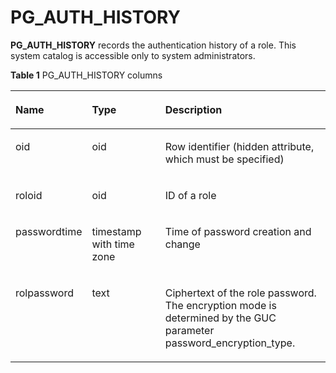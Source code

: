 # PG\_AUTH\_HISTORY<a name="EN-US_TOPIC_0289899841"></a>

**PG\_AUTH\_HISTORY**  records the authentication history of a role. This system catalog is accessible only to system administrators.

**Table  1**  PG\_AUTH\_HISTORY columns

<a name="en-us_topic_0283137138_en-us_topic_0237122274_en-us_topic_0059778384_t5fb673ee0ad447e0b63bbec35efa0f12"></a>
<table><thead align="left"><tr id="en-us_topic_0283137138_en-us_topic_0237122274_en-us_topic_0059778384_r0f8bf59ddd65476fb6f55dcf0fc075f5"><th class="cellrowborder" valign="top" width="16.48835116488351%" id="mcps1.2.4.1.1"><p id="en-us_topic_0283137138_en-us_topic_0237122274_en-us_topic_0059778384_a9bb48ad0ef364fe5912afa95305b5b41"><a name="en-us_topic_0283137138_en-us_topic_0237122274_en-us_topic_0059778384_a9bb48ad0ef364fe5912afa95305b5b41"></a><a name="en-us_topic_0283137138_en-us_topic_0237122274_en-us_topic_0059778384_a9bb48ad0ef364fe5912afa95305b5b41"></a>Name</p>
</th>
<th class="cellrowborder" valign="top" width="26.027397260273972%" id="mcps1.2.4.1.2"><p id="en-us_topic_0283137138_en-us_topic_0237122274_en-us_topic_0059778384_a08f0ff1e3db64d6b9732fcd3245bc7dd"><a name="en-us_topic_0283137138_en-us_topic_0237122274_en-us_topic_0059778384_a08f0ff1e3db64d6b9732fcd3245bc7dd"></a><a name="en-us_topic_0283137138_en-us_topic_0237122274_en-us_topic_0059778384_a08f0ff1e3db64d6b9732fcd3245bc7dd"></a>Type</p>
</th>
<th class="cellrowborder" valign="top" width="57.48425157484252%" id="mcps1.2.4.1.3"><p id="en-us_topic_0283137138_en-us_topic_0237122274_en-us_topic_0059778384_abfa2d190c045436da458582f8baf0e25"><a name="en-us_topic_0283137138_en-us_topic_0237122274_en-us_topic_0059778384_abfa2d190c045436da458582f8baf0e25"></a><a name="en-us_topic_0283137138_en-us_topic_0237122274_en-us_topic_0059778384_abfa2d190c045436da458582f8baf0e25"></a>Description</p>
</th>
</tr>
</thead>
<tbody><tr id="en-us_topic_0283137138_en-us_topic_0237122274_row19254825154910"><td class="cellrowborder" valign="top" width="16.48835116488351%" headers="mcps1.2.4.1.1 "><p id="en-us_topic_0283137138_en-us_topic_0237122274_p9254122511496"><a name="en-us_topic_0283137138_en-us_topic_0237122274_p9254122511496"></a><a name="en-us_topic_0283137138_en-us_topic_0237122274_p9254122511496"></a>oid</p>
</td>
<td class="cellrowborder" valign="top" width="26.027397260273972%" headers="mcps1.2.4.1.2 "><p id="en-us_topic_0283137138_en-us_topic_0237122274_p4254182554911"><a name="en-us_topic_0283137138_en-us_topic_0237122274_p4254182554911"></a><a name="en-us_topic_0283137138_en-us_topic_0237122274_p4254182554911"></a>oid</p>
</td>
<td class="cellrowborder" valign="top" width="57.48425157484252%" headers="mcps1.2.4.1.3 "><p id="en-us_topic_0283137138_en-us_topic_0237122274_p325442516491"><a name="en-us_topic_0283137138_en-us_topic_0237122274_p325442516491"></a><a name="en-us_topic_0283137138_en-us_topic_0237122274_p325442516491"></a>Row identifier (hidden attribute, which must be specified)</p>
</td>
</tr>
<tr id="en-us_topic_0283137138_en-us_topic_0237122274_en-us_topic_0059778384_r72c9542805dd42ee9f8d4fef90e182d1"><td class="cellrowborder" valign="top" width="16.48835116488351%" headers="mcps1.2.4.1.1 "><p id="en-us_topic_0283137138_en-us_topic_0237122274_en-us_topic_0059778384_aab7e1722bf9846df8639bfeb50bd5f1d"><a name="en-us_topic_0283137138_en-us_topic_0237122274_en-us_topic_0059778384_aab7e1722bf9846df8639bfeb50bd5f1d"></a><a name="en-us_topic_0283137138_en-us_topic_0237122274_en-us_topic_0059778384_aab7e1722bf9846df8639bfeb50bd5f1d"></a>roloid</p>
</td>
<td class="cellrowborder" valign="top" width="26.027397260273972%" headers="mcps1.2.4.1.2 "><p id="en-us_topic_0283137138_en-us_topic_0237122274_en-us_topic_0059778384_a044061119da04ed6813777a3adcc2311"><a name="en-us_topic_0283137138_en-us_topic_0237122274_en-us_topic_0059778384_a044061119da04ed6813777a3adcc2311"></a><a name="en-us_topic_0283137138_en-us_topic_0237122274_en-us_topic_0059778384_a044061119da04ed6813777a3adcc2311"></a>oid</p>
</td>
<td class="cellrowborder" valign="top" width="57.48425157484252%" headers="mcps1.2.4.1.3 "><p id="en-us_topic_0283137138_en-us_topic_0237122274_en-us_topic_0059778384_a32c6763ff9954d6fa7c814ab9e1f1cc6"><a name="en-us_topic_0283137138_en-us_topic_0237122274_en-us_topic_0059778384_a32c6763ff9954d6fa7c814ab9e1f1cc6"></a><a name="en-us_topic_0283137138_en-us_topic_0237122274_en-us_topic_0059778384_a32c6763ff9954d6fa7c814ab9e1f1cc6"></a>ID of a role</p>
</td>
</tr>
<tr id="en-us_topic_0283137138_en-us_topic_0237122274_en-us_topic_0059778384_racd76d5533a843549867df495cd1709b"><td class="cellrowborder" valign="top" width="16.48835116488351%" headers="mcps1.2.4.1.1 "><p id="en-us_topic_0283137138_en-us_topic_0237122274_en-us_topic_0059778384_abcebd75676a84d7c9492fe8946763932"><a name="en-us_topic_0283137138_en-us_topic_0237122274_en-us_topic_0059778384_abcebd75676a84d7c9492fe8946763932"></a><a name="en-us_topic_0283137138_en-us_topic_0237122274_en-us_topic_0059778384_abcebd75676a84d7c9492fe8946763932"></a>passwordtime</p>
</td>
<td class="cellrowborder" valign="top" width="26.027397260273972%" headers="mcps1.2.4.1.2 "><p id="en-us_topic_0283137138_en-us_topic_0237122274_en-us_topic_0059778384_a6ac9be775e484b8db7253026273aaab9"><a name="en-us_topic_0283137138_en-us_topic_0237122274_en-us_topic_0059778384_a6ac9be775e484b8db7253026273aaab9"></a><a name="en-us_topic_0283137138_en-us_topic_0237122274_en-us_topic_0059778384_a6ac9be775e484b8db7253026273aaab9"></a>timestamp with time zone</p>
</td>
<td class="cellrowborder" valign="top" width="57.48425157484252%" headers="mcps1.2.4.1.3 "><p id="en-us_topic_0283137138_en-us_topic_0237122274_en-us_topic_0059778384_a75567323b5ab4f398cdd863cc88b1cfe"><a name="en-us_topic_0283137138_en-us_topic_0237122274_en-us_topic_0059778384_a75567323b5ab4f398cdd863cc88b1cfe"></a><a name="en-us_topic_0283137138_en-us_topic_0237122274_en-us_topic_0059778384_a75567323b5ab4f398cdd863cc88b1cfe"></a>Time of password creation and change</p>
</td>
</tr>
<tr id="en-us_topic_0283137138_en-us_topic_0237122274_en-us_topic_0059778384_r905110f2322c4c8683995e32a0a56cb6"><td class="cellrowborder" valign="top" width="16.48835116488351%" headers="mcps1.2.4.1.1 "><p id="en-us_topic_0283137138_en-us_topic_0237122274_en-us_topic_0059778384_a103661b798b64b0b8195c87294484c08"><a name="en-us_topic_0283137138_en-us_topic_0237122274_en-us_topic_0059778384_a103661b798b64b0b8195c87294484c08"></a><a name="en-us_topic_0283137138_en-us_topic_0237122274_en-us_topic_0059778384_a103661b798b64b0b8195c87294484c08"></a>rolpassword</p>
</td>
<td class="cellrowborder" valign="top" width="26.027397260273972%" headers="mcps1.2.4.1.2 "><p id="en-us_topic_0283137138_en-us_topic_0237122274_en-us_topic_0059778384_a9d80c274ee88472388852e363bf81d64"><a name="en-us_topic_0283137138_en-us_topic_0237122274_en-us_topic_0059778384_a9d80c274ee88472388852e363bf81d64"></a><a name="en-us_topic_0283137138_en-us_topic_0237122274_en-us_topic_0059778384_a9d80c274ee88472388852e363bf81d64"></a>text</p>
</td>
<td class="cellrowborder" valign="top" width="57.48425157484252%" headers="mcps1.2.4.1.3 "><p id="en-us_topic_0283137138_en-us_topic_0237122274_en-us_topic_0059778384_a996da8ed8bea4f3e83ee3fde51b54d33"><a name="en-us_topic_0283137138_en-us_topic_0237122274_en-us_topic_0059778384_a996da8ed8bea4f3e83ee3fde51b54d33"></a><a name="en-us_topic_0283137138_en-us_topic_0237122274_en-us_topic_0059778384_a996da8ed8bea4f3e83ee3fde51b54d33"></a>Ciphertext of the role password. The encryption mode is determined by the GUC parameter password_encryption_type.</p>
</td>
</tr>
</tbody>
</table>

